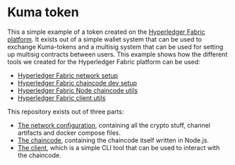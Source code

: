 # Kuma token

This a simple example of a token created on the [Hyperledger Fabric platform](https://hyperledger-fabric.readthedocs.io/en/release/). It exists out of a simple wallet system that can be used to exchange Kuma-tokens and a multisig system that can be used for setting up multisig contracts between users. This example shows how the different tools we created for the Hyperledger Fabric platform can be used:
* [Hyperledger Fabric network setup](https://github.com/Kunstmaan/hyperledger-fabric-network-setup)
* [Hyperledger Fabric chaincode dev setup](https://github.com/Kunstmaan/hyperledger-fabric-chaincode-dev-setup)
* [Hyperledger Fabric Node chaincode utils](https://github.com/Kunstmaan/hyperledger-fabric-node-chaincode-utils)
* [Hyperledger Fabric client utils](https://github.com/Kunstmaan/hyperledger-fabric-client-utils)

This repository exists out of three parts:
* [The network configuration](./network), containing all the crypto stuff, channel artifacts and docker compose files.
* [The chaincode](./chaincode), containing the chaincode itself written in Node.js.
* [The client](./client), which is a simple CLI tool that can be used to interact with the chaincode.
